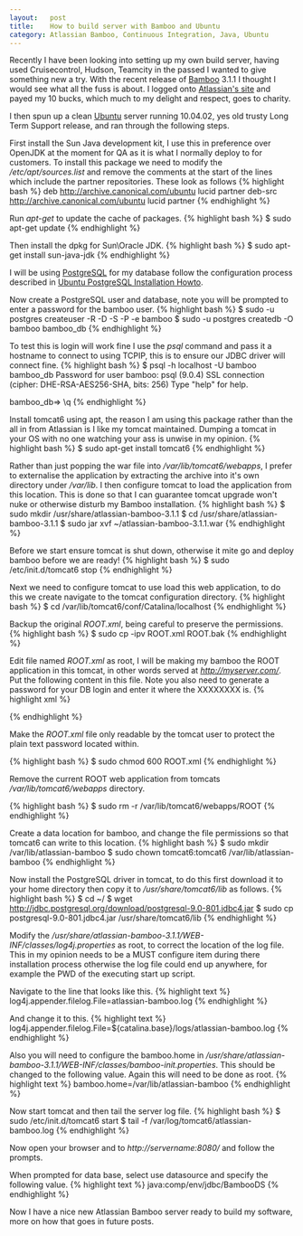 ```yaml
--- 
layout:   post
title:    How to build server with Bamboo and Ubuntu
category: Atlassian Bamboo, Continuous Integration, Java, Ubuntu
---
```


Recently I have been looking into setting up my own build server, having used Cruisecontrol, Hudson, Teamcity in the passed I wanted to give something new a try. With the recent release of [Bamboo](http://www.atlassian.com/software/bamboo/) 3.1.1 I thought I would see what all the fuss is about. I logged onto [Atlassian's site](http://www.atlassian.com/) and payed my 10 bucks, which much to my delight and respect, goes to charity.

I then spun up a clean [Ubuntu](http://www.ubuntu.com/) server running 10.04.02, yes old trusty Long Term Support release, and ran through the following steps.

First install the Sun Java development kit, I use this in preference over OpenJDK at the moment for QA as it is what I normally deploy to for customers. To install this package we need to modify the _/etc/apt/sources.list_ and remove the comments at the start of the lines which include the partner repositories. These look as follows
{% highlight bash %}
deb http://archive.canonical.com/ubuntu lucid partner
deb-src http://archive.canonical.com/ubuntu lucid partner
{% endhighlight %}

Run _apt-get_ to update the cache of packages.
{% highlight bash %}
$ sudo apt-get update
{% endhighlight %}

Then install the dpkg for Sun\Oracle JDK.
{% highlight bash %}
$ sudo apt-get install sun-java-jdk
{% endhighlight %}

I will be using [PostgreSQL](http://www.postgresql.org/) for my database follow the configuration process described in [Ubuntu PostgreSQL Installation Howto](https://help.ubuntu.com/community/PostgreSQL).

Now create a PostgreSQL user and database, note you will be prompted to enter a password for the bamboo user.
{% highlight bash %}
$ sudo -u postgres createuser -R -D -S -P -e bamboo
$ sudo -u postgres createdb -O bamboo bamboo_db
{% endhighlight %}

To test this is login will work fine I use the _psql_ command and pass it a hostname to connect to using TCPIP, this is to ensure our JDBC driver will connect fine.
{% highlight bash %}
$ psql -h localhost -U bamboo bamboo_db
Password for user bamboo: 
psql (9.0.4)
SSL connection (cipher: DHE-RSA-AES256-SHA, bits: 256)
Type "help" for help.

bamboo_db=> \q
{% endhighlight %}

Install tomcat6 using apt, the reason I am using this package rather than the all in from Atlassian is I like my tomcat maintained. Dumping a tomcat in your OS with no one watching your ass is unwise in my opinion.
{% highlight bash %}
$ sudo apt-get install tomcat6
{% endhighlight %}

Rather than just popping the war file into _/var/lib/tomcat6/webapps_, I prefer to externalise the application by extracting the archive into it's own directory under _/var/lib_. I then configure tomcat to load the application from this location. This is done so that I can guarantee tomcat upgrade won't nuke or otherwise disturb my Bamboo installation.
{% highlight bash %}
$ sudo mkdir /usr/share/atlassian-bamboo-3.1.1
$ cd /usr/share/atlassian-bamboo-3.1.1
$ sudo jar xvf ~/atlassian-bamboo-3.1.1.war
{% endhighlight %}

Before we start ensure tomcat is shut down, otherwise it mite go and deploy bamboo before we are ready!
{% highlight bash %}
$ sudo /etc/init.d/tomcat6 stop
{% endhighlight %}

Next we need to configure tomcat to use load this web application, to do this we create navigate to the tomcat configuration directory.
{% highlight bash %}
$ cd /var/lib/tomcat6/conf/Catalina/localhost
{% endhighlight %}

Backup the original _ROOT.xml_, being careful to preserve the permissions.
{% highlight bash %}
$ sudo cp -ipv ROOT.xml ROOT.bak
{% endhighlight %}

Edit file named _ROOT.xml_ as root, I will be making my bamboo the ROOT application in this tomcat, in other words served at _http://myserver.com/_. Put the following content in this file. Note you also need to generate a password for your DB login and enter it where the XXXXXXXX is.
{% highlight xml %}
<Context path="/" docBase="/usr/share/atlassian-bamboo-3.1.1">

  <Resource name="jdbc/BambooDS" auth="Container" type="javax.sql.DataSource"
            username="bamboo"
            password="XXXXXXXX"
            driverClassName="org.postgresql.Driver"
            url="jdbc:postgresql://localhost:5432/bamboo_db"
            />

</Context>
{% endhighlight %}

Make the _ROOT.xml_ file only readable by the tomcat user to protect the plain text password located within.

{% highlight bash %}
$ sudo chmod 600 ROOT.xml
{% endhighlight %}

Remove the current ROOT web application from tomcats _/var/lib/tomcat6/webapps_ directory.

{% highlight bash %}
$ sudo rm -r /var/lib/tomcat6/webapps/ROOT
{% endhighlight %}

Create a data location for bamboo, and change the file permissions so that tomcat6 can write to this location.
{% highlight bash %}
$ sudo mkdir /var/lib/atlassian-bamboo
$ sudo chown tomcat6:tomcat6 /var/lib/atlassian-bamboo
{% endhighlight %}

Now install the PostgreSQL driver in tomcat, to do this first download it to your home directory then copy it to _/usr/share/tomcat6/lib_ as follows.
{% highlight bash %}
$ cd ~/
$ wget http://jdbc.postgresql.org/download/postgresql-9.0-801.jdbc4.jar
$ sudo cp postgresql-9.0-801.jdbc4.jar /usr/share/tomcat6/lib
{% endhighlight %}

Modify the _/usr/share/atlassian-bamboo-3.1.1/WEB-INF/classes/log4j.properties_ as root, to correct the location of the log file. This in my opinion needs to be a MUST configure item during there installation process otherwise the log file could end up anywhere, for example the PWD of the executing start up script.

Navigate to the line that looks like this.
{% highlight text %}
log4j.appender.filelog.File=atlassian-bamboo.log
{% endhighlight %}

And change it to this.
{% highlight text %}
log4j.appender.filelog.File=${catalina.base}/logs/atlassian-bamboo.log
{% endhighlight %}

Also you will need to configure the bamboo.home in _/usr/share/atlassian-bamboo-3.1.1/WEB-INF/classes/bamboo-init.properties_. This should be changed to the following value. Again this will need to be done as root.
{% highlight text %}
bamboo.home=/var/lib/atlassian-bamboo
{% endhighlight %}

Now start tomcat and then tail the server log file.
{% highlight bash %}
$ sudo /etc/init.d/tomcat6 start
$ tail -f /var/log/tomcat6/atlassian-bamboo.log
{% endhighlight %}

Now open your browser and to _http://servername:8080/_ and follow the prompts.

When prompted for data base, select use datasource and specify the following value.
{% highlight text %}
java:comp/env/jdbc/BambooDS
{% endhighlight %}

Now I have a nice new Atlassian Bamboo server ready to build my software, more on how that goes in future posts.
